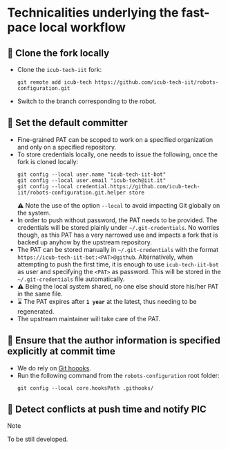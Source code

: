 Technicalities underlying the fast-pace local workflow
======================================================

## 🔲 Clone the fork locally
- Clone the `icub-tech-iit` fork:
  ```console
  git remote add icub-tech https://github.com/icub-tech-iit/robots-configuration.git
  ```
- Switch to the branch corresponding to the robot.

## 🔲 Set the default committer
- Fine-grained PAT can be scoped to work on a specified organization and only on a specified repository.
- To store credentials locally, one needs to issue the following, once the fork is cloned locally:
  ```console
  git config --local user.name "icub-tech-iit-bot"
  git config --local user.email "icub-tech@iit.it"
  git config --local credential.https://github.com/icub-tech-iit/robots-configuration.git.helper store
  ```
  ⚠️ Note the use of the option `--local` to avoid impacting Git globally on the system.
- In order to push without password, the PAT needs to be provided. The credentials will be stored plainly under `~/.git-credentials`. No worries though, as this PAT has a very narrowed use and impacts a fork that is backed up anyhow by the upstream repository.
- The PAT can be stored manually in `~/.git-credentials` with the format `https://icub-tech-iit-bot:<PAT>@github`. Alternatively, when attempting to push the first time, it is enough to use `icub-tech-iit-bot` as user and specifying the `<PAT>` as password. This will be stored in the `~/.git-credentials` file automatically.
- ⚠️  Being the local system shared, no one else should store his/her PAT in the same file.
- ⌛ The PAT expires after **`1 year`** at the latest, thus needing to be regenerated.
- The upstream maintainer will take care of the PAT.

## 🔲 Ensure that the author information is specified explicitly at commit time
- We do rely on [Git hoooks](../.githooks).
- Run the following command  from the `robots-configuration` root folder:
  ```console
  git config --local core.hooksPath .githooks/
  ```

## 🔲 Detect conflicts at push time and notify PIC

> [!note]
> To be still developed.
